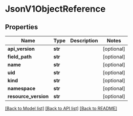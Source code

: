 # JsonV1ObjectReference


## Properties
Name | Type | Description | Notes
------------ | ------------- | ------------- | -------------
**api_version** | **str** |  | [optional] 
**field_path** | **str** |  | [optional] 
**name** | **str** |  | [optional] 
**uid** | **str** |  | [optional] 
**kind** | **str** |  | [optional] 
**namespace** | **str** |  | [optional] 
**resource_version** | **str** |  | [optional] 

[[Back to Model list]](../README.md#documentation-for-models) [[Back to API list]](../README.md#documentation-for-api-endpoints) [[Back to README]](../README.md)


